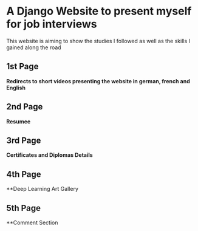 # A Django Website to present myself for job interviews

This website is aiming to show the studies I followed as well as the skills I gained along the road

## 1st Page

**Redirects to short videos presenting the website in german, french and English**

## 2nd Page

**Resumee**

## 3rd Page

**Certificates and Diplomas Details**

## 4th Page

**Deep Learning Art Gallery

## 5th Page

**Comment Section

